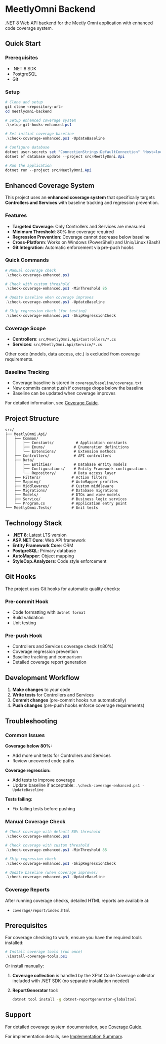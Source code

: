 # MeetlyOmni Backend

.NET 8 Web API backend for the Meetly Omni application with enhanced code coverage system.

## Quick Start

### Prerequisites
- .NET 8 SDK
- PostgreSQL
- Git

### Setup
```powershell
# Clone and setup
git clone <repository-url>
cd meetlyomni-backend

# Setup enhanced coverage system
.\setup-git-hooks-enhanced.ps1

# Set initial coverage baseline
.\check-coverage-enhanced.ps1 -UpdateBaseline

# Configure database
dotnet user-secrets set "ConnectionStrings:DefaultConnection" "Host=localhost;Port=5432;Database=meetlyomni_dev;Username=your_user;Password=your_password"
dotnet ef database update --project src/MeetlyOmni.Api

# Run the application
dotnet run --project src/MeetlyOmni.Api
```

## Enhanced Coverage System

This project uses an **enhanced coverage system** that specifically targets **Controllers and Services** with baseline tracking and regression prevention.

### Features
- **Targeted Coverage**: Only Controllers and Services are measured
- **Minimum Threshold**: 80% line coverage required
- **Regression Prevention**: Coverage cannot decrease below baseline
- **Cross-Platform**: Works on Windows (PowerShell) and Unix/Linux (Bash)
- **Git Integration**: Automatic enforcement via pre-push hooks

### Quick Commands

```powershell
# Manual coverage check
.\check-coverage-enhanced.ps1

# Check with custom threshold
.\check-coverage-enhanced.ps1 -MinThreshold 85

# Update baseline when coverage improves
.\check-coverage-enhanced.ps1 -UpdateBaseline

# Skip regression check (for testing)
.\check-coverage-enhanced.ps1 -SkipRegressionCheck
```

### Coverage Scope
- **Controllers**: `src/MeetlyOmni.Api/Controllers/*.cs`
- **Services**: `src/MeetlyOmni.Api/Service/*.cs`

Other code (models, data access, etc.) is excluded from coverage requirements.

### Baseline Tracking
- Coverage baseline is stored in `coverage/baseline/coverage.txt`
- New commits cannot push if coverage drops below the baseline
- Baseline can be updated when coverage improves

For detailed information, see [Coverage Guide](./COVERAGE-GUIDE.md).

## Project Structure

```
src/
├── MeetlyOmni.Api/
│   ├── Common/
│   │   ├── Constants/          # Application constants
│   │   ├── Enums/             # Enumeration definitions
│   │   └── Extensions/        # Extension methods
│   ├── Controllers/           # API controllers
│   ├── Data/
│   │   ├── Entities/          # Database entity models
│   │   ├── Configurations/    # Entity Framework configurations
│   │   └── Repository/        # Data access layer
│   ├── Filters/              # Action filters
│   ├── Mapping/              # AutoMapper profiles
│   ├── Middlewares/          # Custom middleware
│   ├── Migrations/           # Database migrations
│   ├── Models/               # DTOs and view models
│   ├── Service/              # Business logic services
│   └── Program.cs            # Application entry point
└── MeetlyOmni.Tests/         # Unit tests
```

## Technology Stack

- **.NET 8**: Latest LTS version
- **ASP.NET Core**: Web API framework
- **Entity Framework Core**: ORM
- **PostgreSQL**: Primary database
- **AutoMapper**: Object mapping
- **StyleCop.Analyzers**: Code style enforcement

## Git Hooks

The project uses Git hooks for automatic quality checks:

### Pre-commit Hook
- Code formatting with `dotnet format`
- Build validation
- Unit testing

### Pre-push Hook
- Controllers and Services coverage check (≥80%)
- Coverage regression prevention
- Baseline tracking and comparison
- Detailed coverage report generation

## Development Workflow

1. **Make changes** to your code
2. **Write tests** for Controllers and Services
3. **Commit changes** (pre-commit hooks run automatically)
4. **Push changes** (pre-push hooks enforce coverage requirements)

## Troubleshooting

### Common Issues

**Coverage below 80%:**
- Add more unit tests for Controllers and Services
- Review uncovered code paths

**Coverage regression:**
- Add tests to improve coverage
- Update baseline if acceptable: `.\check-coverage-enhanced.ps1 -UpdateBaseline`

**Tests failing:**
- Fix failing tests before pushing

### Manual Coverage Check
```powershell
# Check coverage with default 80% threshold
.\check-coverage-enhanced.ps1

# Check coverage with custom threshold
.\check-coverage-enhanced.ps1 -MinThreshold 85

# Skip regression check
.\check-coverage-enhanced.ps1 -SkipRegressionCheck

# Update baseline (when coverage improves)
.\check-coverage-enhanced.ps1 -UpdateBaseline
```

### Coverage Reports
After running coverage checks, detailed HTML reports are available at:
- `coverage/report/index.html`

## Prerequisites

For coverage checking to work, ensure you have the required tools installed:

```powershell
# Install coverage tools (run once)
.\install-coverage-tools.ps1
```

Or install manually:
1. **Coverage collection** is handled by the XPlat Code Coverage collector included with .NET SDK (no separate installation needed)

2. **ReportGenerator** tool:
   ```bash
   dotnet tool install -g dotnet-reportgenerator-globaltool
   ```

## Support

For detailed coverage system documentation, see [Coverage Guide](./COVERAGE-GUIDE.md).

For implementation details, see [Implementation Summary](./IMPLEMENTATION-SUMMARY.md).
